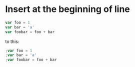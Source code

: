 # Insert at the beginning of line

```javascript
var foo = 1
var bar = 'a'
var foobar = foo + bar
```

to this:

```javascript
;var foo = 1
;var bar = 'a'
;var foobar = foo + bar
```
